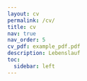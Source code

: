 ```yaml
---
layout: cv
permalink: /cv/
title: cv
nav: true
nav_order: 5
cv_pdf: example_pdf.pdf
description: Lebenslauf
toc:
  sidebar: left
---
```

